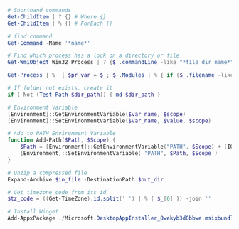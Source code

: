 ```PowerShell
# Shorthand commands
Get-ChildItem | ? {} # Where {}
Get-ChildItem | % {} # ForEach {}
```

```PowerShell
# find command
Get-Command -Name '*name*'
```

```PowerShell
# Find which process has a lock on a directory or file
Get-WmiObject Win32_Process | ? {$_.commandLine -like "*file_dir_name*"}
```

```PowerShell
Get-Process | %  { $pr_var = $_; $_.Modules | % { if ($_.filename -like '*file_dir_name*') { "$($pr_var.Name)`tPID: $($pr_var.Id)" } } }
```

```PowerShell
# If folder not exists, create it
if (-Not (Test-Path $dir_path)) { md $dir_path }
```

```PowerShell
# Environment Variable
[Environment]::GetEnvironmentVariable($var_name, $scope)
[Environment]::SetEnvironmentVariable($var_name, $value, $scope)
```

```PowerShell
# Add to PATH Environment Variable
function Add-Path($Path, $Scope) {
    $Path = [Environment]::GetEnvironmentVariable("PATH", $Scope) + [IO.Path]::PathSeparator + $Path
    [Environment]::SetEnvironmentVariable( "PATH", $Path, $Scope )
}
```

```PowerShell
# Unzip a compressed file
Expand-Archive $in_file -DestinationPath $out_dir
```

```PowerShell
# Get timezone code from its id
$tz_code = ((Get-TimeZone).id.split(' ') | % { $_[0] }) -join ''
```

```PowerShell
# Install Winget
Add-AppxPackage ./Microsoft.DesktopAppInstaller_8wekyb3d8bbwe.msixbundle
```

```PowerShell

```

